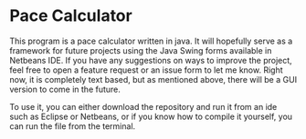 # Pace Calculator

This program is a pace calculator written in java. It will hopefully serve as a framework for future projects using the Java Swing forms available in Netbeans IDE. If you have any suggestions on ways to improve the project, feel free to open a feature request or an issue form to let me know. Right now, it is completely text based, but as mentioned above, there will be a GUI version to come in the future.

To use it, you can either download the repository and run it from  an ide such as Eclipse or Netbeans, or if you know how to compile it yourself, you can run the file from the terminal.
